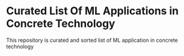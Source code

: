 # Curated List Of ML Applications in Concrete Technology
This repository is curated and sorted list of ML application in concrete technology
